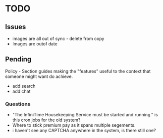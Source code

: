 # TODO

## Issues

- images are all out of sync - delete from copy
- Images are outof date

## Pending

Policy - Section guides making the "features" useful to the context that someone might want do achieve.

- add search
- add chat

### Questions

- "The InfiniTime
  Housekeeping Service must be started and running." is this cron jobs for the old system?
- Where to stick premium pay as it spans multiple segements.
- i haven't see any CAPTCHA anywhere in the system, is there still one?
